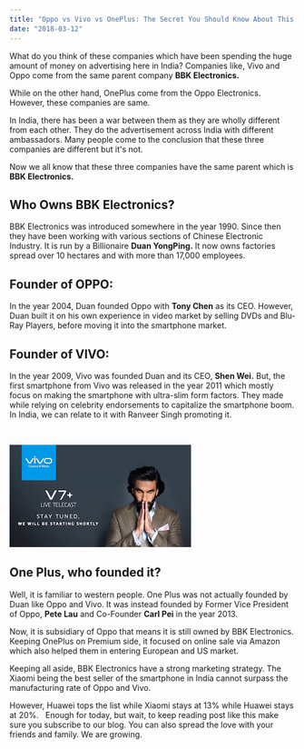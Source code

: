 ```yaml
---
title: "Oppo vs Vivo vs OnePlus: The Secret You Should Know About This Companies"
date: "2018-03-12"
---
```


What do you think of these companies which have been spending the huge amount of money on advertising here in India? Companies like, Vivo and Oppo come from the same parent company **BBK Electronics.**

While on the other hand, OnePlus come from the Oppo Electronics. However, these companies are same.  

In India, there has been a war between them as they are wholly different from each other. They do the advertisement across India with different ambassadors. Many people come to the conclusion that these three companies are different but it's not.

Now we all know that these three companies have the same parent which is **BBK Electronics.** 

## **Who Owns BBK Electronics?**

BBK Electronics was introduced somewhere in the year 1990. Since then they have been working with various sections of Chinese Electronic Industry. It is run by a Billionaire **Duan YongPing.** It now owns factories spread over 10 hectares and with more than 17,000 employees.  

## Founder of OPPO:

In the year 2004, Duan founded Oppo with **Tony Chen** as its CEO. However, Duan built it on his own experience in video market by selling DVDs and Blu-Ray Players, before moving it into the smartphone market.  

## Founder of VIVO:

In the year 2009, Vivo was founded Duan and its CEO, **Shen Wei.** But, the first smartphone from Vivo was released in the year 2011 which mostly focus on making the smartphone with ultra-slim form factors. They made while relying on celebrity endorsements to capitalize the smartphone boom. In India, we can relate to it with Ranveer Singh promoting it.

 

[![](images/maxresdefault%2B%25281%2529.jpg)](https://1.bp.blogspot.com/-lw1yQE7y-yM/WqaG8_h68XI/AAAAAAAANqc/eeBH6IFNAO4lSIXgt-8qoAPNfDbJYobbQCLcBGAs/s1600/maxresdefault%2B%25281%2529.jpg)

## One Plus, who founded it?

Well, it is familiar to western people. One Plus was not actually founded by Duan like Oppo and Vivo. It was instead founded by Former Vice President of Oppo, **Pete Lau** and Co-Founder **Carl Pei** in the year 2013.

Now, it is subsidiary of Oppo that means it is still owned by BBK Electronics. Keeping OnePlus on Premium side, it focused on online sale via Amazon which also helped them in entering European and US market.  

Keeping all aside, BBK Electronics have a strong marketing strategy. The Xiaomi being the best seller of the smartphone in India cannot surpass the manufacturing rate of Oppo and Vivo.

However, Huawei tops the list while Xiaomi stays at 13% while Huawei stays at 20%.   Enough for today, but wait, to keep reading post like this make sure you subscribe to our blog. You can also spread the love with your friends and family. We are growing.
